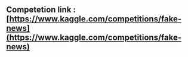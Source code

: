 ## Competetion link : [https://www.kaggle.com/competitions/fake-news](https://www.kaggle.com/competitions/fake-news)
